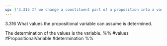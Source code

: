 ```yaml
---
up: ['3.315 If we change a constituent part of a proposition into a variable']
---
```

3.316 What values the propositional variable can assume is determined.

The determination of the values is the variable.
%%
#values #PropositionalVariable #determination %%